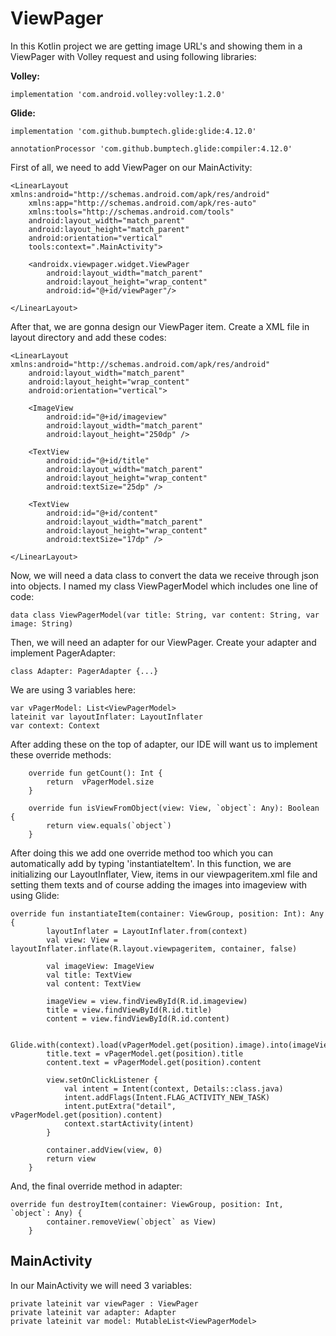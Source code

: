 # ViewPager
  In this Kotlin project we are getting image URL's and showing them in a ViewPager with Volley request and using following libraries:
  
  **Volley:**
  
  `implementation 'com.android.volley:volley:1.2.0'`
  
  **Glide:**
  
  `implementation 'com.github.bumptech.glide:glide:4.12.0'`
  
  `annotationProcessor 'com.github.bumptech.glide:compiler:4.12.0'`

First of all, we need to add ViewPager on our MainActivity:

```
<LinearLayout xmlns:android="http://schemas.android.com/apk/res/android"
    xmlns:app="http://schemas.android.com/apk/res-auto"
    xmlns:tools="http://schemas.android.com/tools"
    android:layout_width="match_parent"
    android:layout_height="match_parent"
    android:orientation="vertical"
    tools:context=".MainActivity">

    <androidx.viewpager.widget.ViewPager
        android:layout_width="match_parent"
        android:layout_height="wrap_content"
        android:id="@+id/viewPager"/>

</LinearLayout>
```

After that, we are gonna design our ViewPager item.
Create a XML file in layout directory and add these codes:

```
<LinearLayout xmlns:android="http://schemas.android.com/apk/res/android"
    android:layout_width="match_parent"
    android:layout_height="wrap_content"
    android:orientation="vertical">

    <ImageView
        android:id="@+id/imageview"
        android:layout_width="match_parent"
        android:layout_height="250dp" />

    <TextView
        android:id="@+id/title"
        android:layout_width="match_parent"
        android:layout_height="wrap_content"
        android:textSize="25dp" />

    <TextView
        android:id="@+id/content"
        android:layout_width="match_parent"
        android:layout_height="wrap_content"
        android:textSize="17dp" />

</LinearLayout>
```

Now, we will need a data class to convert the data we receive through json into objects.
I named my class ViewPagerModel which includes one line of code:

`data class ViewPagerModel(var title: String, var content: String, var image: String)`

 Then, we will need an adapter for our ViewPager. Create your adapter and implement PagerAdapter:

 `class Adapter: PagerAdapter {...}`

We are using 3 variables here:

```
var vPagerModel: List<ViewPagerModel>
lateinit var layoutInflater: LayoutInflater
var context: Context
```

After adding these on the top of adapter, our IDE will want us to implement these override methods:

```
    override fun getCount(): Int {
        return  vPagerModel.size
    }

    override fun isViewFromObject(view: View, `object`: Any): Boolean {
        return view.equals(`object`)
    }
```

After doing this we add one override method too which you can automatically add by typing 'instantiateItem'. In this function, we are initializing our LayoutInflater, View, items in our viewpageritem.xml file and setting them texts and of course adding the images into imageview with using Glide:

```
override fun instantiateItem(container: ViewGroup, position: Int): Any {
        layoutInflater = LayoutInflater.from(context)
        val view: View = layoutInflater.inflate(R.layout.viewpageritem, container, false)

        val imageView: ImageView
        val title: TextView
        val content: TextView

        imageView = view.findViewById(R.id.imageview)
        title = view.findViewById(R.id.title)
        content = view.findViewById(R.id.content)

        Glide.with(context).load(vPagerModel.get(position).image).into(imageView)
        title.text = vPagerModel.get(position).title
        content.text = vPagerModel.get(position).content

        view.setOnClickListener {
            val intent = Intent(context, Details::class.java)
            intent.addFlags(Intent.FLAG_ACTIVITY_NEW_TASK)
            intent.putExtra("detail", vPagerModel.get(position).content)
            context.startActivity(intent)
        }

        container.addView(view, 0)
        return view
    }
```

And, the final override method in adapter:

```
override fun destroyItem(container: ViewGroup, position: Int, `object`: Any) {
        container.removeView(`object` as View)
    }
```


## MainActivity


In our MainActivity we will need 3 variables:
```
private lateinit var viewPager : ViewPager
private lateinit var adapter: Adapter
private lateinit var model: MutableList<ViewPagerModel>
```
